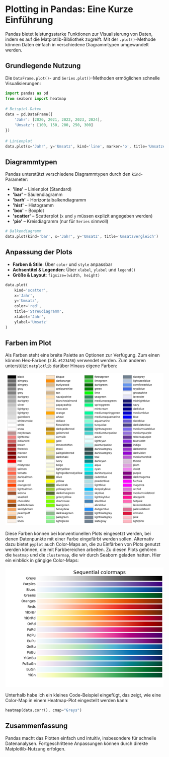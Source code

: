 # Plotting in Pandas: Eine Kurze Einführung

Pandas bietet leistungsstarke Funktionen zur Visualisierung von Daten, indem es auf die Matplotlib-Bibliothek zugreift. Mit der `.plot()`-Methode können Daten einfach in verschiedene Diagrammtypen umgewandelt werden.

## Grundlegende Nutzung

Die `DataFrame.plot()`- und `Series.plot()`-Methoden ermöglichen schnelle Visualisierungen:

```python
import pandas as pd
from seaborn import heatmap

# Beispiel-Daten
data = pd.DataFrame({
    'Jahr': [2020, 2021, 2022, 2023, 2024],
    'Umsatz': [100, 150, 200, 250, 300]
})

# Linienplot
data.plot(x='Jahr', y='Umsatz', kind='line', marker='o', title='Umsatzentwicklung')
```

## Diagrammtypen

Pandas unterstützt verschiedene Diagrammtypen durch den `kind`-Parameter:

- **'line'** – Linienplot (Standard)
- **'bar'** – Säulendiagramm
- **'barh'** – Horizontalbalkendiagramm
- **'hist'** – Histogramm
- **'box'** – Boxplot
- **'scatter'** – Scatterplot (`x` und `y` müssen explizit angegeben werden)
- **'pie'** – Kreisdiagramm (nur für `Series` sinnvoll)

```python
# Balkendiagramm
data.plot(kind='bar', x='Jahr', y='Umsatz', title='Umsatzvergleich')
```

## Anpassung der Plots

- **Farben & Stile**: Über `color` und `style` anpassbar
- **Achsentitel & Legenden**: Über `xlabel`, `ylabel` und `legend()`
- **Größe & Layout**: `figsize=(width, height)`

```python
data.plot(
    kind='scatter',
    x='Jahr',
    y='Umsatz',
    color='red',
    title='Streudiagramm',
    xlabel='Jahr',
    ylabel='Umsatz'
)
```

## Farben im Plot

Als Farben steht eine breite Palette an Optionen zur Verfügung. Zum einen können Hex-Farben (z.B. `#123456`) verwendet werden. Zum anderen unterstützt `matplotlib` darüber Hinaus eigene Farben:

![Matplotlib Farben Tabelle als Bild](../static/pyplot_colors.webp)

Diese Farben können bei konventionellen Plots eingesetzt werden, bei denen Datenpunkte mit einer Farbe eingefärbt werden sollen. Alternativ dazu bietet `pyplot` auch Color-Maps an, die zu Einfärben von Plots genutzt werden können, die mit Farbbereichen arbeiten. Zu diesen Plots gehören die `heatmap` und die `clustermap`, die wir durch Seaborn geladen hatten. Hier ein einblick in gängige Color-Maps:

![Matplotlib Color-Maps als Bild](../static//pyplot_colormaps.webp)

Unterhalb habe ich ein kleines Code-Beispiel eingefügt, das zeigt, wie eine Color-Map in einem Heatmap-Plot eingestellt werden kann:

```python
heatmap(data.corr(), cmap="Greys")
```

## Zusammenfassung

Pandas macht das Plotten einfach und intuitiv, insbesondere für schnelle Datenanalysen. Fortgeschrittene Anpassungen können durch direkte Matplotlib-Nutzung erfolgen.
